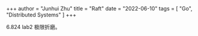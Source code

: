 +++
author = "Junhui Zhu"
title = "Raft"
date = "2022-06-10"
tags = [
    "Go",
    "Distributed Systems"
]
+++

6.824 lab2 极限折磨。

<!--more-->

